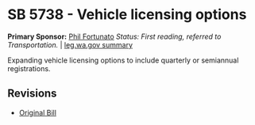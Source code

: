 # SB 5738 - Vehicle licensing options
**Primary Sponsor:** [Phil Fortunato](/person/leg/phil.fortunato.md)
*Status: First reading, referred to Transportation.* | [leg.wa.gov summary](https://app.leg.wa.gov/billsummary?BillNumber=5738&Year=2021)

Expanding vehicle licensing options to include quarterly or semiannual registrations.

## Revisions
* [Original Bill](1/)